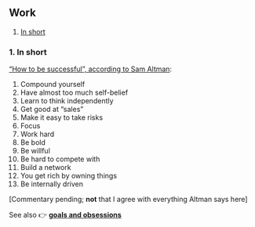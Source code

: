 ## Work

1. [In short](#1-in-short)

### 1. In short

[&ldquo;How to be successful&rdquo;, according to Sam Altman](http://blog.samaltman.com/how-to-be-successful):

1. Compound yourself
1. Have almost too much self-belief
1. Learn to think independently
1. Get good at “sales”
1. Make it easy to take risks
1. Focus
1. Work hard
1. Be bold
1. Be willful
1. Be hard to compete with
1. Build a network
1. You get rich by owning things
1. Be internally driven

[Commentary pending; **not** that I agree with everything Altman says here]

See also <span class="icon ref">👉</span>&nbsp;**[goals and obsessions](work##6-goals-and-obsessions)**
